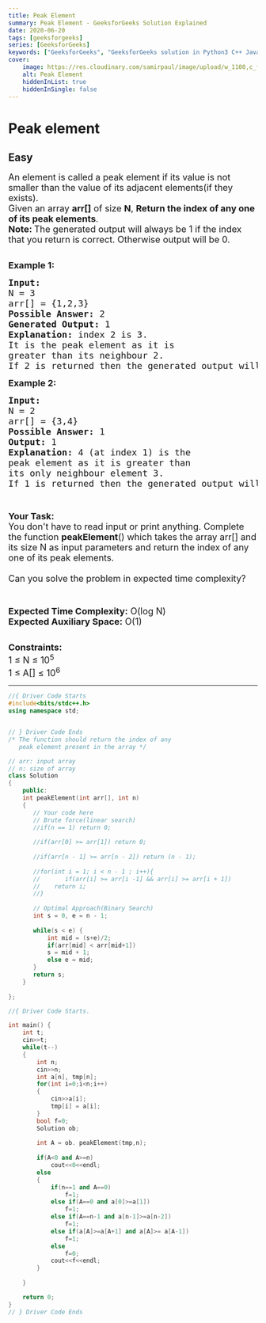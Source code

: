 ```yaml
---
title: Peak Element
summary: Peak Element - GeeksforGeeks Solution Explained
date: 2020-06-20
tags: [geeksforgeeks]
series: [GeeksforGeeks]
keywords: ["GeeksforGeeks", "GeeksforGeeks solution in Python3 C++ Java", "Peak Element Solution Explained"]
cover:
    image: https://res.cloudinary.com/samirpaul/image/upload/w_1100,c_fit,co_rgb:FFFFFF,l_text:Arial_75_bold:Peak Element - Solution Explained/problem-solving.webp
    alt: Peak Element
    hiddenInList: true
    hiddenInSingle: false
---
```



# Peak element
## Easy
<div class="problems_problem_content__Xm_eO"><p><span style="font-size:18px">An element is called a peak element if its value&nbsp;is not smaller than the value of&nbsp;its adjacent elements(if they exists).<br>
Given an array <strong>arr[]</strong> of size&nbsp;<strong>N</strong>,&nbsp;<strong>Return the index of any one of its&nbsp;peak elements</strong>.<br>
<strong>Note:&nbsp;</strong>The generated output will always be&nbsp;1 if the index that you&nbsp;return is correct. Otherwise output will be 0.&nbsp;</span></p>

<p><br>
<strong><span style="font-size:18px">Example 1:</span></strong></p>

<pre><strong><span style="font-size:18px">Input: 
</span></strong><span style="font-size:18px">N = 3
arr[] = {1,2,3}
</span><strong><span style="font-size:18px">Possible Answer: </span></strong><span style="font-size:18px">2
<strong>Generated Output:</strong> 1
<strong>Explanation:</strong> index 2 is 3.
It is the peak element as it is 
greater than its neighbour 2.
If 2 is returned then the generated output will be 1 else 0.</span>
</pre>

<p><strong><span style="font-size:18px">Example 2:</span></strong></p>

<pre><strong><span style="font-size:18px">Input:
</span></strong><span style="font-size:18px">N = 2
arr[] = {3,4}
</span><strong><span style="font-size:18px">Possible Answer: </span></strong><span style="font-size:18px">1
<strong>Output: </strong>1<strong>
Explanation: </strong>4 (at index 1) is the 
peak element as it is greater than 
its only neighbour element 3.
</span><span style="font-size:18px">If 1 is returned then the generated output will be 1 else 0.</span>
</pre>

<p>&nbsp;</p>

<p><strong><span style="font-size:18px">Your Task:</span></strong><br>
<span style="font-size:18px">You don't have to read&nbsp;input or print anything. Complete the function <strong>peakElement</strong>() which takes the array arr[] and its size N as input parameters and return the&nbsp;index of any one of its peak elements.<br>
<br>
Can you solve the problem in expected time complexity?</span></p>

<p>&nbsp;</p>

<p><span style="font-size:18px"><strong>Expected Time Complexity:</strong>&nbsp;O(log N)<br>
<strong>Expected Auxiliary Space:</strong>&nbsp;O(1)</span></p>

<p><br>
<span style="font-size:18px"><strong>Constraints:</strong><br>
1 ≤ N ≤ 10<sup>5</sup><br>
1 ≤ A[] ≤ 10<sup>6</sup></span></p>
</div>

---




```cpp
//{ Driver Code Starts
#include<bits/stdc++.h>
using namespace std;


// } Driver Code Ends
/* The function should return the index of any
   peak element present in the array */

// arr: input array
// n: size of array
class Solution
{
    public:
    int peakElement(int arr[], int n)
    {
       // Your code here
       // Brute force(linear search)
       //if(n == 1) return 0;
       
       //if(arr[0] >= arr[1]) return 0;
       
       //if(arr[n - 1] >= arr[n - 2]) return (n - 1);
       
       //for(int i = 1; i < n - 1 ; i++){
       //       if(arr[i] >= arr[i -1] && arr[i] >= arr[i + 1])
       //    return i;
       //}
       
       // Optimal Approach(Binary Search)
       int s = 0, e = n - 1;
       
       while(s < e) {
           int mid = (s+e)/2;
           if(arr[mid] < arr[mid+1]) 
           s = mid + 1;
           else e = mid;
       }
       return s;
    }
    
};

//{ Driver Code Starts.

int main() {
	int t;
	cin>>t;
	while(t--)
	{
		int n;
		cin>>n;
		int a[n], tmp[n];
		for(int i=0;i<n;i++)
		{
			cin>>a[i];
			tmp[i] = a[i];
		}
		bool f=0;
		Solution ob;
		
		int A = ob. peakElement(tmp,n);
		
		if(A<0 and A>=n)
		    cout<<0<<endl;
		else
		{
    		if(n==1 and A==0)
    		    f=1;
    		else if(A==0 and a[0]>=a[1])
    		    f=1;
    		else if(A==n-1 and a[n-1]>=a[n-2])
    		    f=1;
    		else if(a[A]>=a[A+1] and a[A]>= a[A-1])
    		    f=1;
    		else
    		    f=0;
    		cout<<f<<endl;
		}
		
	}

	return 0;
}
// } Driver Code Ends
```
